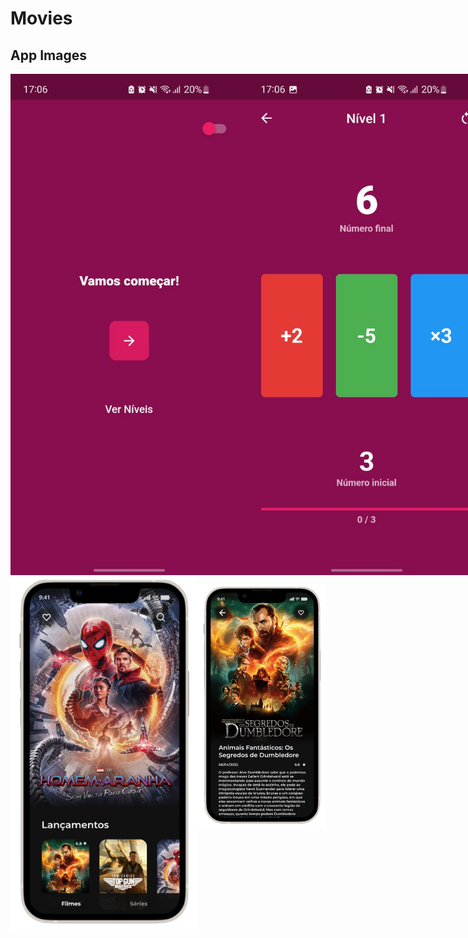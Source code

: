 # Movies

## App Images

<div style="display:flex;">
<img src="https://raw.githubusercontent.com/silvaRaphael/math-game/main/lib/images/math-home.jpg" width="380px">
<img src="https://raw.githubusercontent.com/silvaRaphael/math-game/main/lib/images/math-game.jpg" width="380px">
</div>

<div style="display:flex;">
  <img
    src="/home-removebg-preview.png"
    width="300px">

  <img
    src="/detalhes-1-removebg-preview.png"
    width="300px">

  
</div>
